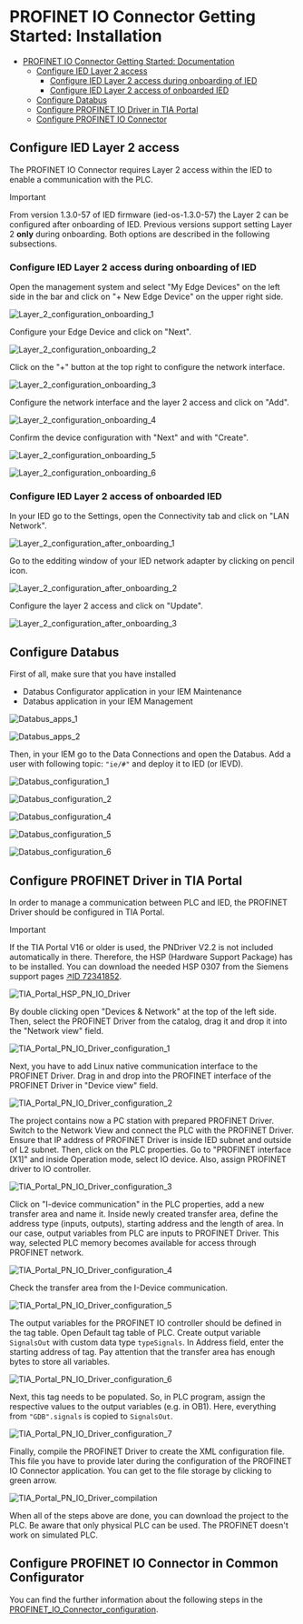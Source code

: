 # PROFINET IO Connector Getting Started: Installation

- [PROFINET IO Connector Getting Started: Documentation](#profinet-io-connector-getting-started-documentation)
  - [Configure IED Layer 2 access](#configure-ied-layer-2-access)
    - [Configure IED Layer 2 access during onboarding of IED](#configure-ied-layer-2-access-during-onboarding-of-IED)
    - [Configure IED Layer 2 access of onboarded IED](#configure-ied-layer-2-access-of-onboarded-IED)
  - [Configure Databus](#configure-databus)
  - [Configure PROFINET IO Driver in TIA Portal](#configure-profinet-driver-in-tia-portal)
  - [Configure PROFINET IO Connector](#configure-profinet-io-connector)

## Configure IED Layer 2 access

The PROFINET IO Connector requires Layer 2 access within the IED to enable a communication with the PLC.

> [!IMPORTANT]  
> From version 1.3.0-57 of IED firmware (ied-os-1.3.0-57) the Layer 2 can be configured after onboarding of IED. Previous versions support setting Layer 2  **only** during onboarding. Both options are described in the following subsections.

### Configure IED Layer 2 access during onboarding of IED

Open the management system and select "My Edge Devices" on the left side in the bar and click on "+ New Edge Device" on the upper right side.

![Layer_2_configuration_onboarding_1](graphics/Layer_2_configuration_onboarding_1.png)

Configure your Edge Device and click on "Next".

![Layer_2_configuration_onboarding_2](graphics/Layer_2_configuration_onboarding_2.png)

Click on the "+" button at the top right to configure the network interface.

![Layer_2_configuration_onboarding_3](graphics/Layer_2_configuration_onboarding_3.png)

Configure the network interface and the layer 2 access and click on "Add".

![Layer_2_configuration_onboarding_4](graphics/Layer_2_configuration_onboarding_4.png)

Confirm the device configuration with "Next" and with "Create".

![Layer_2_configuration_onboarding_5](graphics/Layer_2_configuration_onboarding_5.png)

![Layer_2_configuration_onboarding_6](graphics/Layer_2_configuration_onboarding_6.png)

### Configure IED Layer 2 access of onboarded IED

In your IED go to the Settings, open the Connectivity tab and click on "LAN Network".

![Layer_2_configuration_after_onboarding_1](graphics/Layer_2_configuration_after_onboarding_1.png)

Go to the edditing window of your IED network adapter by clicking on pencil icon.

![Layer_2_configuration_after_onboarding_2](graphics/Layer_2_configuration_after_onboarding_2.png)

Configure the layer 2 access and click on "Update".

![Layer_2_configuration_after_onboarding_3](graphics/Layer_2_configuration_after_onboarding_3.png)

## Configure Databus

First of all, make sure that you have installed
- Databus Configurator application in your IEM Maintenance
- Databus application in your IEM Management

![Databus_apps_1](graphics/Databus_apps_1.png)

![Databus_apps_2](graphics/Databus_apps_2.png)

Then, in your IEM go to the Data Connections and open the Databus. Add a user with following topic: `"ie/#"` and deploy it to IED (or IEVD).

![Databus_configuration_1](graphics/Databus_configuration_1.png)

![Databus_configuration_2](graphics/Databus_configuration_2.png)

![Databus_configuration_4](graphics/Databus_configuration_4.png)

![Databus_configuration_5](graphics/Databus_configuration_5.png)

![Databus_configuration_6](graphics/Databus_configuration_6.png)

## Configure PROFINET Driver in TIA Portal

In order to manage a communication between PLC and IED, the PROFINET Driver should be configured in TIA Portal.

> [!IMPORTANT]  
> If the TIA Portal V16 or older is used, the PNDriver V2.2 is not included automatically in there. Therefore, the HSP (Hardware Support Package) has to be installed. You can download the needed HSP 0307 from the Siemens support pages [↗ID 72341852](https://support.industry.siemens.com/cs/ww/en/view/72341852).

![TIA_Portal_HSP_PN_IO_Driver](graphics/TIA_Portal_HSP_PN_IO_Driver.png)

By double clicking open "Devices & Network" at the top of the left side. Then, select the PROFINET Driver from the catalog, drag it and drop it into the "Network view" field.

![TIA_Portal_PN_IO_Driver_configuration_1](graphics/TIA_Portal_PN_IO_Driver_configuration_1.png)

Next, you have to add Linux native communication interface to the PROFINET Driver. Drag in and drop into the PROFINET interface of the PROFINET Driver in "Device view" field.

![TIA_Portal_PN_IO_Driver_configuration_2](graphics/TIA_Portal_PN_IO_Driver_configuration_2.png)

The project contains now a PC station with prepared PROFINET Driver. Switch to the Network View and connect the PLC with the PROFINET Driver. Ensure that IP address of PROFINET Driver is inside IED subnet and outside of L2 subnet. Then, click on the PLC properties. Go to "PROFINET interface [X1]" and inside Operation mode, select IO device. Also, assign PROFINET driver to IO controller.

![TIA_Portal_PN_IO_Driver_configuration_3](graphics/TIA_Portal_PN_IO_Driver_configuration_3.png)

Click on "I-device communication" in the PLC properties, add a new transfer area and name it. Inside newly created transfer area, define the address type (inputs, outputs), starting address and the length of area. In our case, output variables from PLC are inputs to PROFINET Driver. This way, selected PLC memory becomes available for access through PROFINET network.

![TIA_Portal_PN_IO_Driver_configuration_4](graphics/TIA_Portal_PN_IO_Driver_configuration_4.png)

Check the transfer area from the I-Device communication.

![TIA_Portal_PN_IO_Driver_configuration_5](graphics/TIA_Portal_PN_IO_Driver_configuration_5.png)

The output variables for the PROFINET IO controller should be defined in the tag table. Open Default tag table of PLC. Create output variable `SignalsOut` with custom data type `typeSignals`. In Address field, enter the starting address of tag. Pay attention that the transfer area has enough bytes to store all variables.

![TIA_Portal_PN_IO_Driver_configuration_6](graphics/TIA_Portal_PN_IO_Driver_configuration_6.png)

Next, this tag needs to be populated. So, in PLC program, assign the respective values to the output variables (e.g. in OB1). Here, everything from `"GDB".signals` is copied to `SignalsOut`.

![TIA_Portal_PN_IO_Driver_configuration_7](graphics/TIA_Portal_PN_IO_Driver_configuration_7.png)

Finally, compile the PROFINET Driver to create the XML configuration file. This file you have to provide later during the configuration of the PROFINET IO Connector application. You can get to the file storage by clicking to green arrow.

![TIA_Portal_PN_IO_Driver_compilation](graphics/TIA_Portal_PN_IO_Driver_compilation.png)

When all of the steps above are done, you can download the project to the PLC. Be aware that only physical PLC can be used. The PROFINET doesn't work on simulated PLC.

## Configure PROFINET IO Connector in Common Configurator



You can find the further information about the following steps in the [PROFINET_IO_Connector_configuration](PROFINET_IO_Connector_configuration.md).
